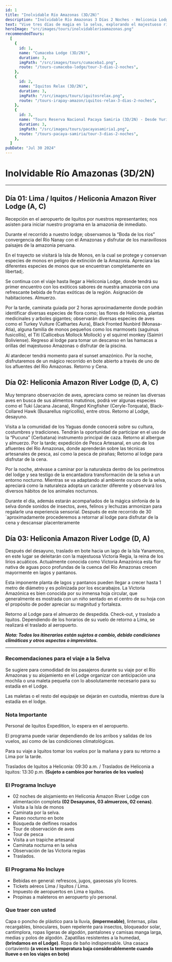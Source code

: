 ```yaml
---
id: 1
title: "Inolvidable Río Amazonas (3D/2N)"
description: "Inolvidable Río Amazonas 3 Días 2 Noches - Heliconia Lodge"
text: "Vive tres días de magia en la selva, explorando el majestuoso río Amazonas y disfrutando de la naturaleza, el confort y la aventura."
heroImage: "src/images/tours/inolvidablerioamazonas.png"
recommendedTours:
  [
    {
      id: 1,
      name: "Cumaceba Lodge (3D/2N)",
      duration: 3,
      imgPath: "/src/images/tours/cumaceba1.png",
      route: "/tours-cumaceba-lodge/tour-3-dias-2-noches",
    },
    {
      id: 2,
      name: "Iquitos Relax (3D/2N)",
      duration: 3,
      imgPath: "/src/images/tours/iquitosrelax.png",
      route: "/tours-irapay-amazon/iquitos-relax-3-dias-2-noches",
    },
    {
      id: 3,
      name: "Tours Reserva Nacional Pacaya Samiria (3D/2N) - Desde Yurimaguas",
      duration: 3,
      imgPath: "/src/images/tours/pacayasamiria1.png",
      route: "/tours-pacaya-samiria/tour-3-dias-2-noches",
    },
  ]
pubDate: "Jul 30 2024"
---
```


# Inolvidable Río Amazonas (3D/2N)

---

## Día 01: Lima / Iquitos / Heliconia Amazon River Lodge (A, C)

Recepción en el aeropuerto de Iquitos por nuestros representantes; nos asisten para iniciar nuestro programa en la amazonia de inmediato.

Durante el recorrido a nuestro lodge; observamos la “Boda de los ríos” convergencia del Río Nanay con el Amazonas y disfrutar de los maravillosos paisajes de la amazonia peruana.

En el trayecto se visitará la Isla de Monos, en la cual se protege y conservan especies de monos en peligro de extinción de la Amazonia. Apreciara las diferentes especies de monos que se encuentran completamente en libertad;.

Se continua con el viaje hasta llegar a Heliconia Lodge, donde tendrá su primer encuentro con los exóticos sabores de nuestra amazonia con una refrescante bebida de frutas exóticas de la región. Asignación de habitaciones. Almuerzo.

Por la tarde, caminata guiada por 2 horas aproximadamente donde podrán identificar diversas especies de flora como; las flores de Heliconia, plantas medicinales y arboles gigantes; observarán diversas especies de aves como el Turkey Vulture (Cathartes Aura), Black Fronted Nunbird (Monasa-Atia), alguna familia de monos pequeños como los marmosets (saguinus fusicollis), el Titi (Callicebus Mollock Mollock) y el squirrel monkey (Saimiri Boliviense).
Regreso al lodge para tomar un descanso en las hamacas a orillas del majestuoso Amazonas o disfrutar de la piscina.

Al atardecer tendrá momento para el sunset amazónico. Por la noche, disfrutaremos de un mágico recorrido en bote abierto a través de uno de los afluentes del Rio Amazonas. Retorno y Cena.

## Día 02: Heliconia Amazon River Lodge (D, A, C)

Muy temprano observación de aves, apreciara como se reúnen las diversas aves en busca de sus alimentos matutinos, podrá ver algunas especies como el Tuki (Jacana Jacana), Ringed Kingfisher (Ceryle-Torquata), Black-Collared Hawk (Busarellus nigricollis), entre otros. Retorno al Lodge, desayuno.

Visita a la comunidad de los Yaguas donde conocerá sobre su cultura, costumbres y tradiciones. Tendrán la oportunidad de participar en el uso de la “Pucuna” (Cerbatana) instrumento principal de caza. Retorno al albergue y almuerzo. Por la tarde; expedición de Pesca Artesanal, en uno de los afluentes del Rio Amazonas, donde aprenderán sobre las técnicas artesanales de pesca, así como la pesca de pirañas; Retorno al lodge para disfrutar de la cena.

Por la noche, atrévase a caminar por la naturaleza dentro de los perímetros del lodge y sea testigo de la encantadora transformación de la selva a un entorno nocturno. Mientras se va adaptando al ambiente oscuro de la selva, apreciará como la naturaleza adopta un carácter diferente y observará los diversos hábitos de los animales nocturnos.

Durante el día, además estarán acompañados de la mágica sinfonía de la selva donde sonidos de insectos, aves, felinos y lechuzas armonizan para regalarle una experiencia sensorial. Después de este recorrido de 30´aproximadamente procederemos a retornar al lodge para disfrutar de la cena y descansar placenteramente

## Día 03: Heliconia Amazon River Lodge (D, A)

Después del desayuno, traslado en bote hacia un lago de la Isla Yanamono, en este lugar se deleitarán con la majestuosa Victoria Regia, la reina de los lirios acuáticos. Actualmente conocida como Victoria Amazónica esta flor nativa de aguas poco profundas de la cuenca del Río Amazonas crecen mayormente en lagos y pantanos.

Esta imponente planta de lagos y pantanos pueden llegar a crecer hasta 1 metro de diámetro y es polinizada por los escarabajos. La Victoria Amazónica es bien conocida por su inmensa hoja circular, que generalmente es mostrada con un niño sentado en el centro de su hoja con el propósito de poder apreciar su magnitud y fortaleza.

Retorno al Lodge para el almuerzo de despedida. Check-out, y traslado a Iquitos.
Dependiendo de los horarios de su vuelo de retorno a Lima, se realizará el traslado al aeropuerto.

**_Nota: Todos los itinerarios están sujetos a cambio, debido condiciones climáticas y otros aspectos o imprevistos._**

---

### Recomendaciones para el viaje a la Selva

Se sugiere para comodidad de los pasajeros durante su viaje por el Río Amazonas y su alojamiento en el Lodge organizar con anticipación una mochila o una maleta pequeña con lo absolutamente necesario para su estadía en el Lodge.

Las maletas o el resto del equipaje se dejarán en custodia, mientras dure la estadía en el lodge.

### Nota Importante

Personal de Iquitos Expedition, lo espera en el aeropuerto.

El programa puede variar dependiendo de los arribos y salidas de los vuelos, así como de las condiciones climatológicas.

Para su viaje a Iquitos tomar los vuelos por la mañana y para su retorno a Lima por la tarde.

Traslados de Iquitos a Heliconia: 09:30 a.m. / Traslados de Heliconia a Iquitos: 13:30 p.m. **(Sujeto a cambios por horarios de los vuelos)**

### El Programa Incluye

- 02 noches de alojamiento en Heliconia Amazon River Lodge con alimentación completa **(02 Desayunos, 03 almuerzos, 02 cenas)**.
- Visita a la Isla de monos
- Caminata por la selva.
- Paseo nocturno en bote
- Búsqueda de delfines rosados
- Tour de observación de aves
- Tour de pesca
- Visita a un trapiche artesanal
- Caminata nocturna en la selva
- Observación de las Victoria regias
- Traslados.

### El Programa No Incluye

- Bebidas en general: refrescos, jugos, gaseosas y/o licores.
- Tickets aéreos Lima / Iquitos / Lima.
- Impuesto de aeropuertos en Lima e Iquitos.
- Propinas a maleteros en aeropuerto y/o personal.

### Que traer con usted

Capa o poncho de plástico para la lluvia, **(impermeable)**, linternas, pilas recargables, binoculares, buen repelente para insectos, bloqueador solar, cantimplora, ropas ligeras de algodón, pantalones y camisas manga larga, medias y polos de algodón. Zapatillas resistentes a la humedad, **(brindamos en el Lodge)**. Ropa de baño indispensable. Una casaca cortaviento **(a veces la temperatura baja considerablemente cuando llueve o en los viajes en bote)**
